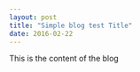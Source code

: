 ```yaml
---
layout: post
title: "Simple blog test Title"
date: 2016-02-22
---
```

This is the content of the blog
